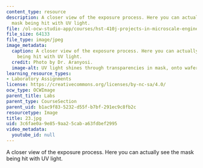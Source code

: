 ```yaml
---
content_type: resource
description: A closer view of the exposure process. Here you can actually see the
  mask being hit with UV light.
file: /ol-ocw-studio-app/courses/hst-410j-projects-in-microscale-engineering-for-the-life-sciences-spring-2007/3c6fae0a9e859aa25caba63fdbef2995_23.jpg
file_size: 64133
file_type: image/jpeg
image_metadata:
  caption: A closer view of the exposure process. Here you can actually see the mask
    being hit with UV light.
  credit: Photo by Dr. Aranyosi.
  image-alt: UV light shines through transparencies in mask, onto wafer.
learning_resource_types:
- Laboratory Assignments
license: https://creativecommons.org/licenses/by-nc-sa/4.0/
ocw_type: OCWImage
parent_title: Labs
parent_type: CourseSection
parent_uid: b1ac9f83-5232-d55f-b7bf-291ec9c8fb2c
resourcetype: Image
title: 23.jpg
uid: 3c6fae0a-9e85-9aa2-5cab-a63fdbef2995
video_metadata:
  youtube_id: null
---
```

A closer view of the exposure process. Here you can actually see the mask being hit with UV light.